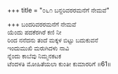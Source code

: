 +++
title = "೦೬೧ ಬನ್ದರಿವರರಮನೆಗೆ ನೇಮವೆ"

+++
ಬಂದರಿವರರಮನೆಗೆ ನೇಮವೆ  
ಯೆಂದು ಪದಕೆರಗಿರೆ ಕಣಿ ನೀ  
ರಿಂದ ನನೆದನು ತಂದೆ ಮಕ್ಕಳ ಬಿಟ್ಟು ಬದುಕುವನೆ  
ಇಂದುಮುಖಿ ಮರುಗಿದಳು ನಾವಿ  
ನ್ನೆಂದು ಕಾಬೆವು ನಿಮ್ಮನಕಟಕ  
ಟೆಂದಳತಿ ಮೋಹಿತೆಯಲಾ ಕುಂತೀ ಕುಮಾರರಿಗೆ   ॥61॥